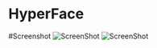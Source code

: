 # HyperFace


#Screenshot
![ScreenShot](http://puu.sh/mdgDj/1f67877419.png) ![ScreenShot](http://puu.sh/mdgDF/399ed66959.jpg)
